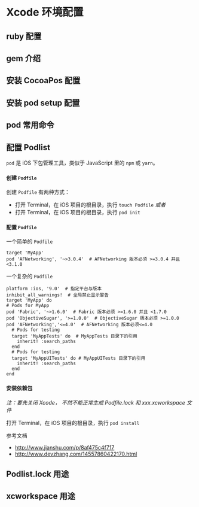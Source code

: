 # Xcode 环境配置

## ruby 配置

## gem 介绍

## 安装 CocoaPos 配置

## 安装 pod setup 配置

## pod 常用命令

## 配置 Podlist
`pod` 是 iOS 下包管理工具，类似于 JavaScript 里的 `npm` 或 `yarn`。

#### 创建 `Podfile`
创建 `Podfile` 有两种方式：
* 打开 Terminal，在 iOS 项目的根目录，执行 `touch Podfile`
*或者*
* 打开 Terminal，在 iOS 项目的根目录，执行 `pod init`

#### 配置 `Podfile`
一个简单的 `Podfile`
```
target 'MyApp'
pod 'AFNetworking', '~>3.0.4'  # AFNetworking 版本必须 >=3.0.4 并且 <3.1.0
```
一个复杂的 `Podfile`
```
platform :ios, '9.0'  # 指定平台与版本
inhibit_all_warnings!  # 全局禁止显示警告
target 'MyApp' do
# Pods for MyApp
pod 'Fabric', '~>1.6.0'  # Fabric 版本必须 >=1.6.0 并且 <1.7.0
pod 'ObjectiveSugar', '>=1.0.0'  # ObjectiveSugar 版本必须 >=1.0.0
pod 'AFNetworking','<=4.0'  # AFNetworking 版本必须<=4.0
  # Pods for testing
  target 'MyAppTests' do  # MyAppTests 目录下的引用 
    inherit! :search_paths
  end
  # Pods for testing
  target 'MyAppUITests' do # MyAppUITests 目录下的引用 
    inherit! :search_paths
  end
end
```

#### 安装依赖包

_注：要先关闭 Xcode， 不然不能正常生成 Podfile.lock 和 xxx.xcworkspace 文件_

打开 Terminal，在 iOS 项目的根目录，执行 `pod install`

参考文档
* http://www.jianshu.com/p/8af475c4f717
* http://www.devzhang.com/14557860422170.html

## Podlist.lock 用途

## xcworkspace 用途



